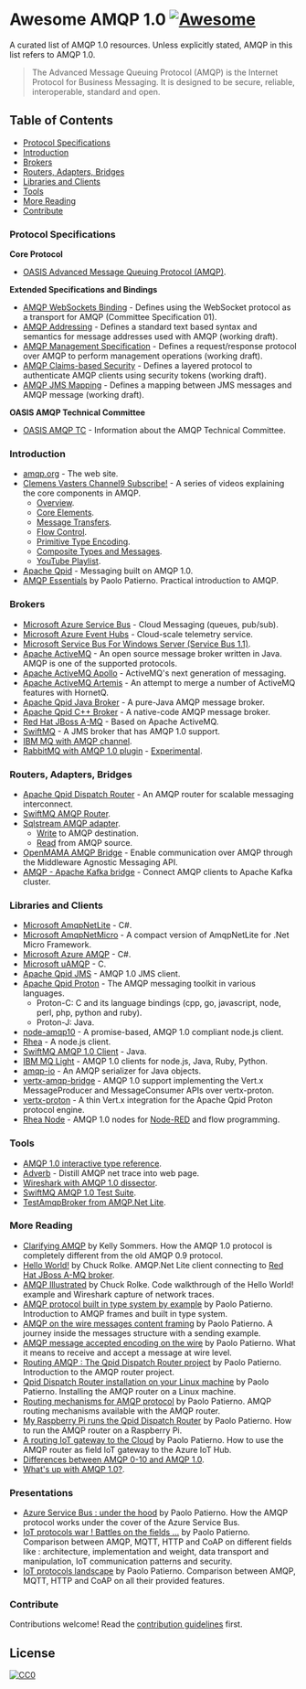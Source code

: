 # Awesome AMQP 1.0 [![Awesome](https://cdn.rawgit.com/sindresorhus/awesome/d7305f38d29fed78fa85652e3a63e154dd8e8829/media/badge.svg)](https://github.com/sindresorhus/awesome)
A curated list of AMQP 1.0 resources. Unless explicitly stated, AMQP in this list refers to AMQP 1.0.

> The Advanced Message Queuing Protocol (AMQP) is the Internet Protocol for Business Messaging. It is designed to be secure, reliable, interoperable, standard and open.

## Table of Contents

- [Protocol Specifications](#protocol-specifications)
- [Introduction](#introduction)
- [Brokers](#brokers)
- [Routers, Adapters, Bridges](#routers-adapters-bridges)
- [Libraries and Clients](#libraries-and-clients)
- [Tools](#tools)
- [More Reading](#more-reading)
- [Contribute](#contribute)


### Protocol Specifications

**Core Protocol**
* [OASIS Advanced Message Queuing Protocol (AMQP)](http://docs.oasis-open.org/amqp/core/v1.0/os/amqp-core-overview-v1.0-os.xml).

**Extended Specifications and Bindings**
* [AMQP WebSockets Binding](http://docs.oasis-open.org/amqp-bindmap/amqp-wsb/v1.0/amqp-wsb-v1.0.html) - Defines using the WebSocket protocol as a transport for AMQP (Committee Specification 01).
* [AMQP Addressing](https://www.oasis-open.org/committees/download.php/52063/amqp-addressing-v1.0-wd05.pdf) - Defines a standard text based syntax and semantics for message addresses used with AMQP (working draft).
* [AMQP Management Specification](https://www.oasis-open.org/committees/document.php?document_id=54441&wg_abbrev=amqp) - Defines a request/response protocol over AMQP to perform management operations (working draft).
* [AMQP Claims-based Security](https://www.oasis-open.org/committees/document.php?document_id=50506&wg_abbrev=amqp) - Defines a layered protocol to authenticate AMQP clients using security tokens (working draft).
* [AMQP JMS Mapping](https://www.oasis-open.org/committees/download.php/53086/amqp-bindmap-jms-v1.0-wd05.pdf) - Defines a mapping between JMS messages and AMQP message (working draft).

**OASIS AMQP Technical Committee**
* [OASIS AMQP TC](https://www.oasis-open.org/committees/tc_home.php?wg_abbrev=amqp) - Information about the AMQP Technical Committee.


### Introduction

* [amqp.org](http://www.amqp.org/) - The web site.
* [Clemens Vasters Channel9 Subscribe!](https://channel9.msdn.com/Blogs/Subscribe) - A series of videos explaining the core components in AMQP.
  * [Overview](https://channel9.msdn.com/Blogs/Subscribe/The-AMQP-10-Protocol-16-Overview).
  * [Core Elements](https://channel9.msdn.com/Blogs/Subscribe/The-AMQP-10-Protocol-26-Core-Elements).
  * [Message Transfers](https://channel9.msdn.com/Blogs/Subscribe/The-AMQP-10-Protocol-36-Message-Transfers).
  * [Flow Control](https://channel9.msdn.com/Blogs/Subscribe/The-AMQP-10-Protocol-46-Flow-Control).
  * [Primitive Type Encoding](https://channel9.msdn.com/Blogs/Subscribe/The-AMQP-10-Protocol-56-Primitive-Type-Encoding).
  * [Composite Types and Messages](https://channel9.msdn.com/Blogs/Subscribe/The-AMQP-10-Protocol-66-Composite-Types-and-Messages).
  * [YouTube Playlist](https://www.youtube.com/watch?v=ODpeIdUdClc&list=PLmE4bZU0qx-wAP02i0I7PJWvDWoCytEjD).
* [Apache Qpid](https://qpid.apache.org/) - Messaging built on AMQP 1.0.
* [AMQP Essentials](https://dzone.com/refcardz/amqp-essentials) by Paolo Patierno. Practical introduction to AMQP.


### Brokers

* [Microsoft Azure Service Bus](https://azure.microsoft.com/en-us/services/service-bus/) - Cloud Messaging (queues, pub/sub).
* [Microsoft Azure Event Hubs](https://azure.microsoft.com/en-us/services/event-hubs/) - Cloud-scale telemetry service.
* [Microsoft Service Bus For Windows Server (Service Bus 1.1)](https://msdn.microsoft.com/en-us/library/dn282144.aspx).
* [Apache ActiveMQ](http://activemq.apache.org/) - An open source message broker written in Java. AMQP is one of the supported protocols.
* [Apache ActiveMQ Apollo](http://activemq.apache.org/apollo/) - ActiveMQ's next generation of messaging.
* [Apache ActiveMQ Artemis](http://activemq.apache.org/artemis/) - An attempt to merge a number of ActiveMQ features with HornetQ.
* [Apache Qpid Java Broker](http://qpid.apache.org/components/java-broker/) - A pure-Java AMQP message broker.
* [Apache Qpid C++ Broker](http://qpid.apache.org/components/cpp-broker/index.html) - A native-code AMQP message broker.
* [Red Hat JBoss A-MQ](https://www.redhat.com/en/technologies/jboss-middleware/amq) - Based on Apache ActiveMQ.
* [SwiftMQ](http://www.swiftmq.com) - A JMS broker that has AMQP 1.0 support.
* [IBM MQ with AMQP channel](https://www.ibm.com/support/knowledgecenter/SSFKSJ_8.0.0/com.ibm.mq.amqp.doc/amqp_support.htm).
* [RabbitMQ with AMQP 1.0 plugin](https://www.rabbitmq.com/plugins.html) - [Experimental](https://github.com/rabbitmq/rabbitmq-amqp1.0).


### Routers, Adapters, Bridges

* [Apache Qpid Dispatch Router](http://qpid.apache.org/components/dispatch-router/index.html) - An AMQP router for scalable messaging interconnect.
* [SwiftMQ AMQP Router](http://www.swiftmq.com/products/amqprouter/index.html).
* [Sqlstream AMQP adapter](http://sqlstream.com/docs/int_amqpadapter.html).
  * [Write](http://sqlstream.com/docs/int_ecda_writing_amqp.html) to AMQP destination.
  * [Read](http://sqlstream.com/docs/int_ecda_reading_amqp.html) from AMQP source.
* [OpenMAMA AMQP Bridge](http://www.openmama.org/middleware-bridges) - Enable communication over AMQP through the Middleware Agnostic Messaging API.
* [AMQP - Apache Kafka bridge](https://github.com/rhiot/amqp-kafka-bridge) - Connect AMQP clients to Apache Kafka cluster.


### Libraries and Clients

* [Microsoft AmqpNetLite](https://github.com/Azure/amqpnetlite) - C#.
* [Microsoft AmqpNetMicro](https://www.nuget.org/packages/AMQPNetMicro/) - A compact version of AmqpNetLite for .Net Micro Framework.
* [Microsoft Azure AMQP](https://github.com/Azure/azure-amqp) - C#.
* [Microsoft uAMQP](https://github.com/azure/azure-uamqp-c/) - C.
* [Apache Qpid JMS](https://qpid.apache.org/components/jms/) - AMQP 1.0 JMS client.
* [Apache Qpid Proton](https://qpid.apache.org/proton/index.html) - The AMQP messaging toolkit in various languages.
  * Proton-C: C and its language bindings (cpp, go, javascript, node, perl, php, python and ruby).
  * Proton-J: Java.
* [node-amqp10](https://github.com/noodlefrenzy/node-amqp10) - A promise-based, AMQP 1.0 compliant node.js client.
* [Rhea](https://github.com/grs/rhea) - A node.js client.
* [SwiftMQ AMQP 1.0 Client](http://www.swiftmq.com/products/client/index.html) - Java.
* [IBM MQ Light](https://developer.ibm.com/messaging/mq-light/) - AMQP 1.0 clients for node.js, Java, Ruby, Python.
* [amqp-io](https://github.com/xinchen10/amqp-io) - An AMQP serializer for Java objects.
* [vertx-amqp-bridge](https://github.com/vert-x3/vertx-amqp-bridge) - AMQP 1.0 support implementing the Vert.x MessageProducer and MessageConsumer APIs over vertx-proton.
* [vertx-proton](https://github.com/vert-x3/vertx-proton) - A thin Vert.x integration for the Apache Qpid Proton protocol engine.
* [Rhea Node](https://github.com/ppatierno/rhea-node) - AMQP 1.0 nodes for [Node-RED](http://nodered.org/) and flow programming.


### Tools

* [AMQP 1.0 interactive type reference](http://qpid.apache.org/amqp/type-reference.html).
* [Adverb](https://github.com/ChugR/Adverb) - Distill AMQP net trace into web page.
* [Wireshark with AMQP 1.0 dissector](https://www.wireshark.org/).
* [SwiftMQ AMQP 1.0 Test Suite](http://www.swiftmq.com/developers/amqp_testsuite/index.html).
* [TestAmqpBroker from AMQP.Net Lite](https://github.com/Azure/amqpnetlite/tree/master/test/TestAmqpBroker).


### More Reading

* [Clarifying AMQP](http://kellabyte.com/2012/10/20/clarifying-amqp/) by Kelly Sommers. How the AMQP 1.0 protocol is completely different from the old AMQP 0.9 protocol.
* [Hello World!](https://chugrolke.wordpress.com/2015/08/03/hello-world/) by Chuck Rolke. AMQP.Net Lite client connecting to [Red Hat JBoss A-MQ broker](https://access.redhat.com/documentation/en-US/Red_Hat_JBoss_A-MQ/6.2/index.html).
* [AMQP Illustrated](https://chugrolke.wordpress.com/2015/08/27/amqp-illustrated/) by Chuck Rolke. Code walkthrough of the Hello World! example and Wireshark capture of network traces.
* [AMQP protocol built in type system by example](https://paolopatierno.wordpress.com/2015/07/20/amqp-protocol-the-builtin-type-system-by-examples/) by Paolo Patierno. Introduction to AMQP frames and built in type system.
* [AMQP on the wire messages content framing](https://paolopatierno.wordpress.com/2015/07/23/amqp-on-the-wire-messages-content-framing/) by Paolo Patierno. A journey inside the messages structure with a sending example.
* [AMQP message accepted encoding on the wire](https://paolopatierno.wordpress.com/2015/07/24/amqp-message-accepted-encoding-on-the-wire/) by Paolo Patierno. What it means to receive and accept a message at wire level.
* [Routing AMQP : The Qpid Dispatch Router project](https://paolopatierno.wordpress.com/2016/03/21/routing-amqp-the-qpid-dispatch-router-project/) by Paolo Patierno. Introduction to the AMQP router project.
* [Qpid Dispatch Router installation on your Linux machine](https://paolopatierno.wordpress.com/2016/04/25/qpid-dispatch-router-installation-on-your-linux-machine/) by Paolo Patierno. Installing the AMQP router on a Linux machine.
* [Routing mechanisms for AMQP protocol](https://paolopatierno.wordpress.com/2016/05/10/routing-mechanisms-for-amqp-protocol/) by Paolo Patierno. AMQP routing mechanisms available with the AMQP router.
* [My Raspberry Pi runs the Qpid Dispatch Router](https://paolopatierno.wordpress.com/2016/05/14/my-raspberry-pi-runs-the-qpid-dispatch-router/) by Paolo Patierno. How to run the AMQP router on a Raspberry Pi.
* [A routing IoT gateway to the Cloud](https://paolopatierno.wordpress.com/2016/07/23/a-routing-iot-gateway-to-the-cloud/) by Paolo Patierno. How to use the AMQP router as field IoT gateway to the Azure IoT Hub.
* [Differences between AMQP 0-10 and AMQP 1.0](https://access.redhat.com/documentation/en-US/Red_Hat_Enterprise_MRG/3/html/Messaging_Programming_Reference/Differences_between_AMQP_0-10_and_AMQP_1.0.html).
* [What's up with AMQP 1.0?](http://blogs.mulesoft.com/dev/mule-dev/whats-up-with-amqp-1-0/).


### Presentations

* [Azure Service Bus : under the hood](http://www.slideshare.net/paolopat/azure-service-bus-under-the-hood) by Paolo Patierno. How the AMQP protocol works under the cover of the Azure Service Bus.
* [IoT protocols war ! Battles on the fields ...](http://www.slideshare.net/paolopat/internet-ofthingsprotocolswar) by Paolo Patierno. Comparison between AMQP, MQTT, HTTP and CoAP on different fields like : architecture, implementation and weight, data transport and manipulation, IoT communication patterns and security.
* [IoT protocols landscape](http://www.slideshare.net/paolopat/io-t-protocols-landscape) by Paolo Patierno. Comparison between AMQP, MQTT, HTTP and CoAP on all their provided features.


### Contribute

Contributions welcome! Read the [contribution guidelines](CONTRIBUTING.md) first.


## License

[![CC0](http://i.creativecommons.org/p/zero/1.0/88x31.png)](http://creativecommons.org/publicdomain/zero/1.0/)
